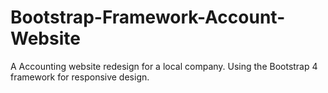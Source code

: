 # Bootstrap-Framework-Account-Website
A Accounting website redesign for a local company. Using the Bootstrap 4 framework for responsive design. 
